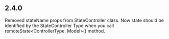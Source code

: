 ## 2.4.0

Removed stateName props from StateController class. Now state should be identified by the StateController Type when you call remoteState<ControllerType, Model>() method.
